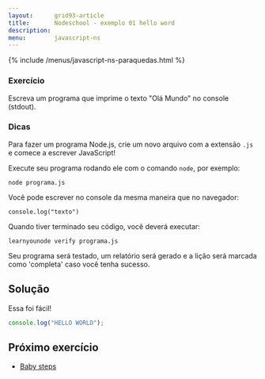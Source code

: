 ```yaml
---
layout:      grid93-article
title:       Nodeschool - exemplo 01 hello word
description: 
menu:        javascript-ns
---
```


{% include /menus/javascript-ns-paraquedas.html %}


### Exercício

Escreva um programa que imprime o texto "Olá Mundo" no console (stdout).


### Dicas

Para fazer um programa Node.js, crie um novo arquivo com a extensão `.js` e comece a escrever JavaScript!

Execute seu programa rodando ele com o comando `node`, por exemplo:

    node programa.js

Você pode escrever no console da mesma maneira que no navegador:

    console.log("texto")

Quando tiver terminado seu código, você deverá executar:

    learnyounode verify programa.js

Seu programa será testado, um relatório será gerado e a lição será marcada como 'completa' caso você 
tenha sucesso.


Solução
---

Essa foi fácil!

```javascript
console.log("HELLO WORLD");
```



Próximo exercício
---

- [Baby steps](/javascript/node.js/ns-02-baby-steps/)